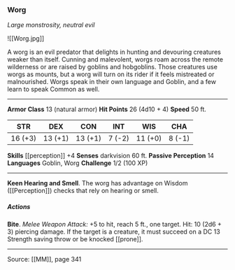 ### Worg
_Large monstrosity, neutral evil_

![[Worg.jpg]]

A worg is an evil predator that delights in hunting and devouring creatures weaker than itself. Cunning and malevolent, worgs roam across the remote wilderness or are raised by goblins and hobgoblins. Those creatures use worgs as mounts, but a worg will turn on its rider if it feels mistreated or malnourished. Worgs speak in their own language and Goblin, and a few learn to speak Common as well.





---

**Armor Class** 13 (natural armor)
**Hit Points** 26 (4d10 + 4)
**Speed** 50 ft.

| STR     | DEX     | CON     | INT     | WIS     | CHA     |
|---------|---------|---------|---------|---------|---------|
| 16 (+3) | 13 (+1) | 13 (+1) | 7 (-2) | 11 (+0) | 8 (-1) |

**Skills** [[perception]] +4
**Senses** darkvision 60 ft.
**Passive Perception** 14
**Languages** Goblin, Worg
**Challenge** 1/2 (100 XP)

---

**Keen Hearing and Smell**. The worg has advantage on Wisdom ([[Perception]]) checks that rely on hearing or smell.

##### Actions
**Bite**. _Melee Weapon Attack:_ +5 to hit, reach 5 ft., one target. Hit: 10 (2d6 + 3) piercing damage. If the target is a creature, it must succeed on a DC 13 Strength saving throw or be knocked [[prone]].


---

Source: [[MM]], page 341
